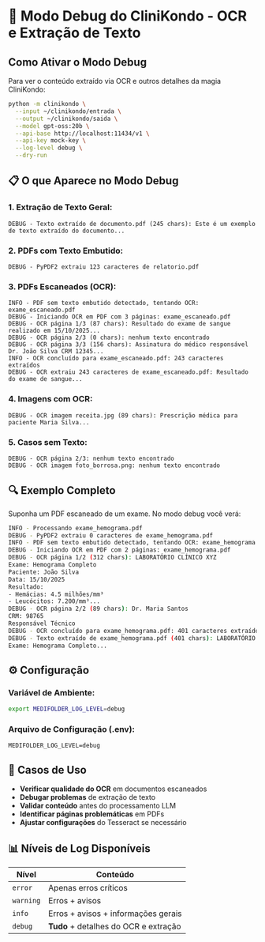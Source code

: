 # 🐛 Modo Debug do CliniKondo - OCR e Extração de Texto

## Como Ativar o Modo Debug

Para ver o conteúdo extraído via OCR e outros detalhes da magia CliniKondo:

```bash
python -m clinikondo \
  --input ~/clinikondo/entrada \
  --output ~/clinikondo/saida \
  --model gpt-oss:20b \
  --api-base http://localhost:11434/v1 \
  --api-key mock-key \
  --log-level debug \
  --dry-run
```

## 📋 O que Aparece no Modo Debug

### 1. **Extração de Texto Geral:**
```
DEBUG - Texto extraído de documento.pdf (245 chars): Este é um exemplo de texto extraído do documento...
```

### 2. **PDFs com Texto Embutido:**
```
DEBUG - PyPDF2 extraiu 123 caracteres de relatorio.pdf
```

### 3. **PDFs Escaneados (OCR):**
```
INFO - PDF sem texto embutido detectado, tentando OCR: exame_escaneado.pdf
DEBUG - Iniciando OCR em PDF com 3 páginas: exame_escaneado.pdf
DEBUG - OCR página 1/3 (87 chars): Resultado do exame de sangue realizado em 15/10/2025...
DEBUG - OCR página 2/3 (0 chars): nenhum texto encontrado
DEBUG - OCR página 3/3 (156 chars): Assinatura do médico responsável Dr. João Silva CRM 12345...
INFO - OCR concluído para exame_escaneado.pdf: 243 caracteres extraídos
DEBUG - OCR extraiu 243 caracteres de exame_escaneado.pdf: Resultado do exame de sangue...
```

### 4. **Imagens com OCR:**
```
DEBUG - OCR imagem receita.jpg (89 chars): Prescrição médica para paciente Maria Silva...
```

### 5. **Casos sem Texto:**
```
DEBUG - OCR página 2/3: nenhum texto encontrado
DEBUG - OCR imagem foto_borrosa.png: nenhum texto encontrado
```

## 🔍 Exemplo Completo

Suponha um PDF escaneado de um exame. No modo debug você verá:

```bash
INFO - Processando exame_hemograma.pdf
DEBUG - PyPDF2 extraiu 0 caracteres de exame_hemograma.pdf
INFO - PDF sem texto embutido detectado, tentando OCR: exame_hemograma.pdf
DEBUG - Iniciando OCR em PDF com 2 páginas: exame_hemograma.pdf
DEBUG - OCR página 1/2 (312 chars): LABORATÓRIO CLÍNICO XYZ
Exame: Hemograma Completo
Paciente: João Silva
Data: 15/10/2025
Resultado:
- Hemácias: 4.5 milhões/mm³
- Leucócitos: 7.200/mm³...
DEBUG - OCR página 2/2 (89 chars): Dr. Maria Santos
CRM: 98765
Responsável Técnico
DEBUG - OCR concluído para exame_hemograma.pdf: 401 caracteres extraídos
DEBUG - Texto extraído de exame_hemograma.pdf (401 chars): LABORATÓRIO CLÍNICO XYZ
Exame: Hemograma Completo...
```

## ⚙️ Configuração

### Variável de Ambiente:
```bash
export MEDIFOLDER_LOG_LEVEL=debug
```

### Arquivo de Configuração (.env):
```
MEDIFOLDER_LOG_LEVEL=debug
```

## 🎯 Casos de Uso

- **Verificar qualidade do OCR** em documentos escaneados
- **Debugar problemas** de extração de texto
- **Validar conteúdo** antes do processamento LLM
- **Identificar páginas problemáticas** em PDFs
- **Ajustar configurações** do Tesseract se necessário

## 📊 Níveis de Log Disponíveis

| Nível | Conteúdo |
|-------|----------|
| `error` | Apenas erros críticos |
| `warning` | Erros + avisos |
| `info` | Erros + avisos + informações gerais |
| `debug` | **Tudo** + detalhes do OCR e extração |